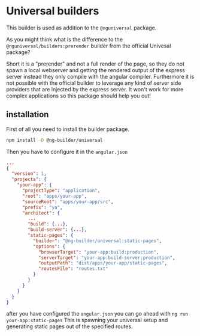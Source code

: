 # Universal builders

This builder is used as addition to the `@nguniversal` package.

As you might think what is the difference to the `@nguniversal/builders:prerender` builder from the official Univesal package?

Short it is a "prerender" and not a full render of the page, so they do not spawn a local webserver and getting the rendered output of the express server instead they only compile with the angular compiler. Furthermore it is not possible with the official builder to leverage any kind of server side providers that are injected by the express server. It won't work for more complex applications so this package should help you out!

## installation

First of all you need to install the builder package.

```bash
npm install -D @ng-builder/universal
```

Then you have to configure it in the `angular.json`

```json
...
{
  "version": 1,
  "projects": {
    "your-app": {
      "projectType": "application",
      "root": "apps/your-app",
      "sourceRoot": "apps/your-app/src",
      "prefix": "ya",
      "architect": {
        ...
        "build": {...},
        "build-server": {...},
        "static-pages": {
          "builder": "@ng-builder/universal:static-pages",
          "options": {
            "browserTarget": "your-app:build:production",
            "serverTarget": "your-app:build-server:production",
            "outputPath": "dist/apps/your-app/static-pages",
            "routesFile": "routes.txt"
          }
        }
      }
    }
  }
}
```

after you have configured the `angular.json` you can go ahead with `ng run your-app:static-pages`
This is spawning your universal setup and generating static pages out of the specified routes.
